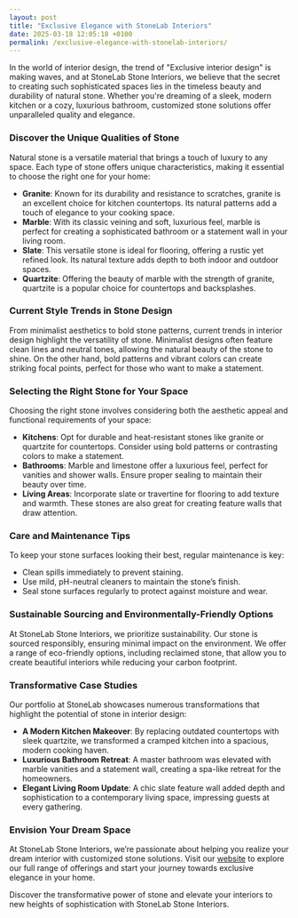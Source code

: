 ```yaml
---
layout: post
title: "Exclusive Elegance with StoneLab Interiors"
date: 2025-03-18 12:05:18 +0100
permalink: /exclusive-elegance-with-stonelab-interiors/
---
```



In the world of interior design, the trend of "Exclusive interior design" is making waves, and at StoneLab Stone Interiors, we believe that the secret to creating such sophisticated spaces lies in the timeless beauty and durability of natural stone. Whether you're dreaming of a sleek, modern kitchen or a cozy, luxurious bathroom, customized stone solutions offer unparalleled quality and elegance.

### Discover the Unique Qualities of Stone

Natural stone is a versatile material that brings a touch of luxury to any space. Each type of stone offers unique characteristics, making it essential to choose the right one for your home:

- **Granite**: Known for its durability and resistance to scratches, granite is an excellent choice for kitchen countertops. Its natural patterns add a touch of elegance to your cooking space.
- **Marble**: With its classic veining and soft, luxurious feel, marble is perfect for creating a sophisticated bathroom or a statement wall in your living room.
- **Slate**: This versatile stone is ideal for flooring, offering a rustic yet refined look. Its natural texture adds depth to both indoor and outdoor spaces.
- **Quartzite**: Offering the beauty of marble with the strength of granite, quartzite is a popular choice for countertops and backsplashes.

### Current Style Trends in Stone Design

From minimalist aesthetics to bold stone patterns, current trends in interior design highlight the versatility of stone. Minimalist designs often feature clean lines and neutral tones, allowing the natural beauty of the stone to shine. On the other hand, bold patterns and vibrant colors can create striking focal points, perfect for those who want to make a statement.

### Selecting the Right Stone for Your Space

Choosing the right stone involves considering both the aesthetic appeal and functional requirements of your space:

- **Kitchens**: Opt for durable and heat-resistant stones like granite or quartzite for countertops. Consider using bold patterns or contrasting colors to make a statement.
- **Bathrooms**: Marble and limestone offer a luxurious feel, perfect for vanities and shower walls. Ensure proper sealing to maintain their beauty over time.
- **Living Areas**: Incorporate slate or travertine for flooring to add texture and warmth. These stones are also great for creating feature walls that draw attention.

### Care and Maintenance Tips

To keep your stone surfaces looking their best, regular maintenance is key:

- Clean spills immediately to prevent staining.
- Use mild, pH-neutral cleaners to maintain the stone’s finish.
- Seal stone surfaces regularly to protect against moisture and wear.

### Sustainable Sourcing and Environmentally-Friendly Options

At StoneLab Stone Interiors, we prioritize sustainability. Our stone is sourced responsibly, ensuring minimal impact on the environment. We offer a range of eco-friendly options, including reclaimed stone, that allow you to create beautiful interiors while reducing your carbon footprint.

### Transformative Case Studies

Our portfolio at StoneLab showcases numerous transformations that highlight the potential of stone in interior design:

- **A Modern Kitchen Makeover**: By replacing outdated countertops with sleek quartzite, we transformed a cramped kitchen into a spacious, modern cooking haven.
- **Luxurious Bathroom Retreat**: A master bathroom was elevated with marble vanities and a statement wall, creating a spa-like retreat for the homeowners.
- **Elegant Living Room Update**: A chic slate feature wall added depth and sophistication to a contemporary living space, impressing guests at every gathering.

### Envision Your Dream Space

At StoneLab Stone Interiors, we’re passionate about helping you realize your dream interior with customized stone solutions. Visit our [website](https://stonelab.se) to explore our full range of offerings and start your journey towards exclusive elegance in your home.

Discover the transformative power of stone and elevate your interiors to new heights of sophistication with StoneLab Stone Interiors.